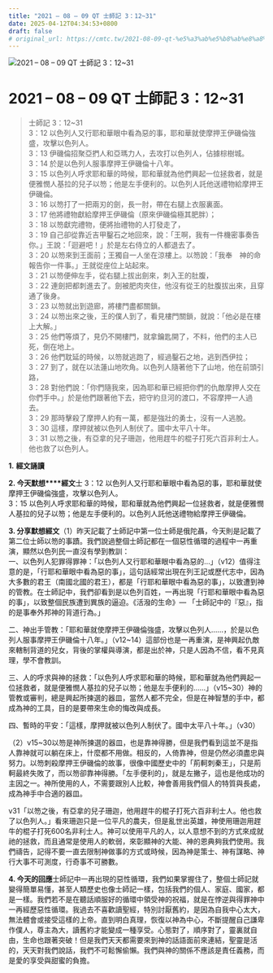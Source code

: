 ```yaml
---
title: "2021 – 08 – 09 QT 士師記 3：12~31"
date: 2025-04-12T04:34:53+0800
draft: false
# original_url: https://cmtc.tw/2021-08-09-qt-%e5%a3%ab%e5%b8%ab%e8%a8%98-3%ef%bc%9a1231
---
```


![2021 – 08 – 09 QT 士師記 3：12~31](/images/qt.jpg   "2021 – 08 – 09 QT 士師記 3：12~31")

# 2021 – 08 – 09 QT 士師記 3：12~31

> 士師記 3：12~31  
> 3：12 以色列人又行耶和華眼中看為惡的事，耶和華就使摩押王伊磯倫強盛，攻擊以色列人。  
> 3：13 伊磯倫招聚亞捫人和亞瑪力人，去攻打以色列人，佔據棕樹城。  
> 3：14 於是以色列人服事摩押王伊磯倫十八年。  
> 3：15 以色列人呼求耶和華的時候，耶和華就為他們興起一位拯救者，就是便雅憫人基拉的兒子以笏；他是左手便利的。以色列人託他送禮物給摩押王伊磯倫。  
> 3：16 以笏打了一把兩刃的劍，長一肘，帶在右腿上衣服裏面。  
> 3：17 他將禮物獻給摩押王伊磯倫（原來伊磯倫極其肥胖）；  
> 3：18 以笏獻完禮物，便將抬禮物的人打發走了，  
> 3：19 自己卻從靠近吉甲鑿石之地回來，說：「王啊，我有一件機密事奏告你。」王說：「迴避吧！」於是左右侍立的人都退去了。  
> 3：20 以笏來到王面前；王獨自一人坐在涼樓上。以笏說：「我奉　神的命報告你一件事。」王就從座位上站起來。  
> 3：21 以笏便伸左手，從右腿上拔出劍來，刺入王的肚腹，  
> 3：22 連劍把都刺進去了。劍被肥肉夾住，他沒有從王的肚腹拔出來，且穿通了後身。  
> 3：23 以笏就出到遊廊，將樓門盡都關鎖。  
> 3：24 以笏出來之後，王的僕人到了，看見樓門關鎖，就說：「他必是在樓上大解。」  
> 3：25 他們等煩了，見仍不開樓門，就拿鑰匙開了，不料，他們的主人已死，倒在地上。  
> 3：26 他們耽延的時候，以笏就逃跑了，經過鑿石之地，逃到西伊拉；  
> 3：27 到了，就在以法蓮山地吹角。以色列人隨著他下了山地，他在前頭引路，  
> 3：28 對他們說：「你們隨我來，因為耶和華已經把你們的仇敵摩押人交在你們手中。」於是他們跟著他下去，把守約旦河的渡口，不容摩押一人過去。  
> 3：29 那時擊殺了摩押人約有一萬，都是強壯的勇士，沒有一人逃脫。  
> 3：30 這樣，摩押就被以色列人制伏了。國中太平八十年。  
> 3：31 以笏之後，有亞拿的兒子珊迦，他用趕牛的棍子打死六百非利士人。他也救了以色列人。

**1.** **經文誦讀**

**2. 今天默想****經文**士 3：12 以色列人又行耶和華眼中看為惡的事，耶和華就使摩押王伊磯倫強盛，攻擊以色列人。  
3：15 以色列人呼求耶和華的時候，耶和華就為他們興起一位拯救者，就是便雅憫人基拉的兒子以笏；他是左手便利的。以色列人託他送禮物給摩押王伊磯倫。

**3. 分享默想經文**（1）昨天記載了士師記中第一位士師是俄陀聶，今天則是記載了第二位士師以笏的事蹟。我們說過整個士師記都在一個惡性循環的過程中一再重演，顯然以色列民一直沒有學到教訓：  
一、以色列人犯罪得罪神：「以色列人又行耶和華眼中看為惡的…」（v12）值得注意的是，「行耶和華眼中看為惡的事」，這句話經常出現在列王記或歷代志中，因為大多數的君王（南國北國的君王），都是「行耶和華眼中看為惡的事」，以致遭到神的管教。在士師記中，我們卻看到是以色列百姓，一再出現「行耶和華眼中看為惡的事」，以致整個民族遭到異族的逼迫。《活潑的生命》— 「士師記中的『惡』，指的是事奉外邦神的背道行為。」

二、神出手管教：「耶和華就使摩押王伊磯倫強盛，攻擊以色列人……，於是以色列人服事摩押王伊磯倫十八年。」（v12~14）這部份也是一再重演，是神興起仇敵來轄制背道的兒女，背後的掌權與導演，都是出於神，只是人因為不信，看不見真理，學不會教訓。

三、人的呼求與神的拯救：「以色列人呼求耶和華的時候，耶和華就為他們興起一位拯救者，就是便雅憫人基拉的兒子以笏；他是左手便利的……」（v15~30）神的管教或審判，總是興起所揀選的器皿，當然人都不完全，但是在神智慧的手中，都成為神的工具，目的是要帶來生命的悔改與成長。

四、暫時的平安：「這樣，摩押就被以色列人制伏了。國中太平八十年。」（v30）

（2）v15~30以笏是神所揀選的器皿，也是靠神得勝，但是我們看到這並不是指人靠神就可以躺在床上，什麼都不用做。相反的，人倚靠神，但是仍然必須盡忠與努力。以笏刺殺摩押王伊磯倫的故事，很像中國歷史中的「荊軻刺秦王」，只是荊軻最終失敗了，而以笏卻靠神得勝。「左手便利的」，就是左撇子，這也是他成功的主因之一。神所使用的人，不需要跟別人比較，神會善用我們個人的特質與長處，成為神手中合適的器皿。

v31「以笏之後，有亞拿的兒子珊迦，他用趕牛的棍子打死六百非利士人。他也救了以色列人。」看來珊迦只是一位平凡的農夫，但是亂世出英雄，神使用珊迦用趕牛的棍子打死600名非利士人。神可以使用平凡的人，以人意想不到的方式來成就祂的拯救，而且通常是使用人的軟弱，來彰顯神的大能、神的恩典夠我們使用。我們禱告，記得不要一直去限制神做事的方式或時候，因為神是策士、神有謀略、神行大事不可測度，行奇事不可勝數。

**4. 今天的回應**士師記中一再出現的惡性循環，我們如果掌握住了，整個士師記就變得簡單易懂，甚至人類歷史也像士師記一樣，包括我們的個人、家庭、國家，都是一樣。我們若不是在聽話順服好的循環中領受神的祝福，就是在悖逆與得罪神中一再經歷惡性循環。我過去不喜歡讀聖經，特別討厭舊約，是因為自我中心太大，無法體會或接受這樣的上帝。直到明白真理，恢復以神為中心，不斷提醒自己謙卑作僕人，尊主為大，讀舊約才能變成一種享受。心態對了，順序對了，靈裏就自由，生命也跟著突破！但是我們天天都需要來到神的話語面前來連結，聖靈是活的，天天對我們說話，我們不可鬆懈偷懶。我們與神的關係不應該是責任義務，而是愛的享受與甜蜜的負擔。